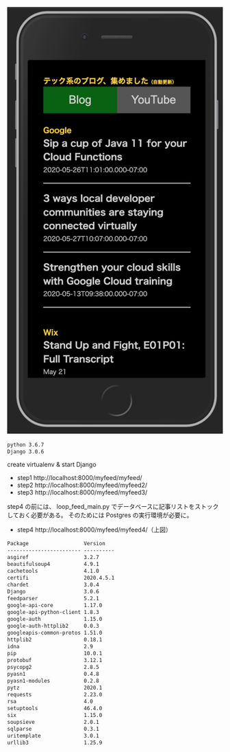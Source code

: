 
<div style="max-width: auto; max-height: 50vh;">
<img src="img.jpg">
</div>

```
python 3.6.7
Django 3.0.6
```

create virtualenv & start Django

+ step1 http://localhost:8000/myfeed/myfeed/
+ step2 http://localhost:8000/myfeed/myfeed2/
+ step3 http://localhost:8000/myfeed/myfeed3/

step4 の前には、 loop_feed_main.py でデータベースに記事リストをストックしておく必要がある。
そのためには Postgres の実行環境が必要に。

+ step4 http://localhost:8000/myfeed/myfeed4/（上図）


```
Package                  Version   
------------------------ ----------
asgiref                  3.2.7     
beautifulsoup4           4.9.1     
cachetools               4.1.0     
certifi                  2020.4.5.1
chardet                  3.0.4     
Django                   3.0.6     
feedparser               5.2.1     
google-api-core          1.17.0    
google-api-python-client 1.8.3     
google-auth              1.15.0    
google-auth-httplib2     0.0.3     
googleapis-common-protos 1.51.0    
httplib2                 0.18.1    
idna                     2.9       
pip                      10.0.1    
protobuf                 3.12.1    
psycopg2                 2.8.5     
pyasn1                   0.4.8     
pyasn1-modules           0.2.8     
pytz                     2020.1    
requests                 2.23.0    
rsa                      4.0       
setuptools               46.4.0    
six                      1.15.0    
soupsieve                2.0.1     
sqlparse                 0.3.1     
uritemplate              3.0.1     
urllib3                  1.25.9 
```
